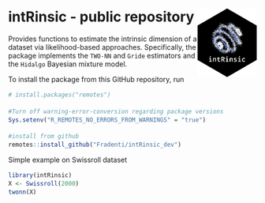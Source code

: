 # intRinsic - public repository <img src="man/figures/intLogo.png" align="right" width="120" />

<!-- badges: start -->
<!--
[![R-CMD-check](https://github.com/Fradenti/intRinsic_dev/workflows/R-CMD-check/badge.svg)](https://github.com/Fradenti/intRinsic_dev/actions)
-->
<!-- badges: end -->

Provides functions to estimate the intrinsic dimension of a dataset via likelihood-based approaches. 
Specifically, the package implements the `TWO-NN` and `Gride` estimators and the `Hidalgo` Bayesian mixture model.

<!--
A `.pdf` vignette for this package can be found on Arxiv at [this link](https://arxiv.org/pdf/2102.11425.pdf).
-->
  
To install the package from this GitHub repository, run
```r
# install.packages("remotes")

#Turn off warning-error-conversion regarding package versions
Sys.setenv("R_REMOTES_NO_ERRORS_FROM_WARNINGS" = "true")

#install from github
remotes::install_github("Fradenti/intRinsic_dev")
```

Simple example on Swissroll dataset

```r
library(intRinsic)
X <- Swissroll(2000)
twonn(X)
```
